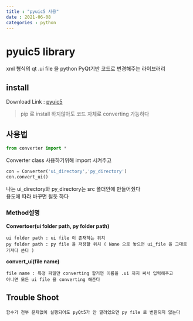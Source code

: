 ```yaml
---
title : "pyuic5 사용"
date : 2021-06-08
categories : python
---
```


# pyuic5 library
xml 형식의 qt .ui file 을 python PyQt기반 코드로 변경해주는 라이브러리  
  
  
## install
Download Link : [pyuic5](https://github.com/Abdelatief/Pyuic5-Tool/tree/master/src)  
>pip 로 install 하지않아도 코드 자체로 converting 가능하다   


## 사용법
```python
from converter import *
```
Converter class 사용하기위해 import 시켜주고

```python
con = Converter('ui_directory','py_directory')
con.convert_ui()
```
나는 ui_directory와 py_directory는 src 폴더안에 만들어줬다  
용도에 따라 바꾸면 될듯 하다  
  
  
### Method설명  
**Convertoer(ui folder path, py folder path)**  
```
ui folder path : ui file 이 존재하는 위치  
py folder path : py file 을 저장할 위치 ( None 으로 놓으면 ui_file 을 그대로 가져다 쓴다 )
```

**convert_ui(file name)**  
```
file name : 특정 파일만 converting 할거면 이름을 .ui 까지 써서 입력해주고  
아니면 모든 ui file 을 converting 해준다  
```


## Trouble Shoot
    함수가 전부 문제없이 실행되어도 pyQt5가 안 깔려있으면 py file 로 변환되지 않는다
